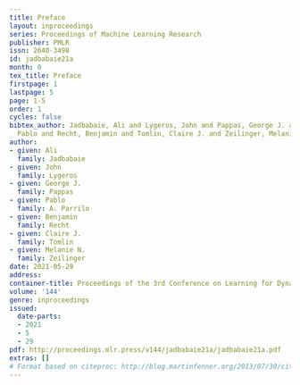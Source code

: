```yaml
---
title: Preface
layout: inproceedings
series: Proceedings of Machine Learning Research
publisher: PMLR
issn: 2640-3498
id: jadbabaie21a
month: 0
tex_title: Preface
firstpage: 1
lastpage: 5
page: 1-5
order: 1
cycles: false
bibtex_author: Jadbabaie, Ali and Lygeros, John and Pappas, George J. and A.~Parrilo,
  Pablo and Recht, Benjamin and Tomlin, Claire J. and Zeilinger, Melanie N.
author:
- given: Ali
  family: Jadbabaie
- given: John
  family: Lygeros
- given: George J.
  family: Pappas
- given: Pablo
  family: A. Parrilo
- given: Benjamin
  family: Recht
- given: Claire J.
  family: Tomlin
- given: Melanie N.
  family: Zeilinger
date: 2021-05-29
address:
container-title: Proceedings of the 3rd Conference on Learning for Dynamics and Control
volume: '144'
genre: inproceedings
issued:
  date-parts:
  - 2021
  - 5
  - 29
pdf: http://proceedings.mlr.press/v144/jadbabaie21a/jadbabaie21a.pdf
extras: []
# Format based on citeproc: http://blog.martinfenner.org/2013/07/30/citeproc-yaml-for-bibliographies/
---
```

